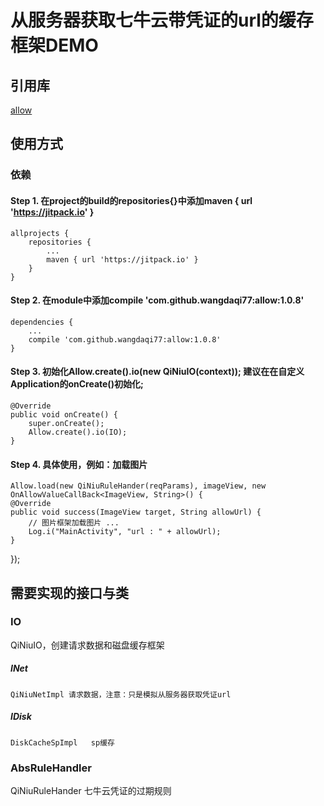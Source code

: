 # 从服务器获取七牛云带凭证的url的缓存框架DEMO

## 引用库
[allow](https://github.com/wangdaqi77/allow)

## 使用方式

### 依赖
#### Step 1. 在project的build的repositories{}中添加maven { url 'https://jitpack.io' }
    allprojects {
        repositories {
            ...
            maven { url 'https://jitpack.io' }
        }
    }
#### Step 2. 在module中添加compile 'com.github.wangdaqi77:allow:1.0.8'
    dependencies {
        ...
        compile 'com.github.wangdaqi77:allow:1.0.8'
    }
#### Step 3. 初始化Allow.create().io(new QiNiuIO(context)); 建议在在自定义Application的onCreate()初始化;
    @Override
    public void onCreate() {
        super.onCreate();
        Allow.create().io(IO);
    }
#### Step 4. 具体使用，例如：加载图片
    Allow.load(new QiNiuRuleHander(reqParams), imageView, new OnAllowValueCallBack<ImageView, String>() {
    @Override
    public void success(ImageView target, String allowUrl) {
        // 图片框架加载图片 ...
        Log.i("MainActivity", "url : " + allowUrl);
    }
});

## 需要实现的接口与类

### IO
QiNiuIO，创建请求数据和磁盘缓存框架
##### INet<P>
	QiNiuNetImpl 请求数据，注意：只是模拟从服务器获取凭证url
##### IDisk
	DiskCacheSpImpl   sp缓存

### AbsRuleHandler
QiNiuRuleHander 七牛云凭证的过期规则
